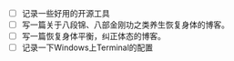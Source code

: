 - [ ] 记录一些好用的开源工具
- [ ] 写一篇关于八段锦、八部金刚功之类养生恢复身体的博客。
- [ ] 写一篇恢复身体平衡，纠正体态的博客。
- [ ] 记录一下Windows上Terminal的配置
